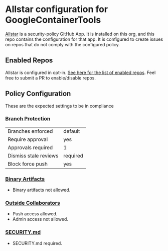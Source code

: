 # Allstar configuration for GoogleContainerTools

[Allstar](https://github.com/ossf/allstar) is a security-policy GitHub App. It is
installed on this org, and this repo contains the configuration for that app. It
is configured to create issues on repos that do not comply with the configured
policy.

## Enabled Repos

Allstar is configured in opt-in. [See here for the list of enabled repos](allstar.yaml). Feel
free to submit a PR to enable/disable repos.

## Policy Configuration
These are the expected settings to be in compliance

### [Branch Protection](branch_protection.yaml)

| | |
| - | - |
| Branches enforced | default |
| Require approval | yes |
| Approvals required | 1 |
| Dismiss stale reviews | required |
| Block force push | yes |

### [Binary Artifacts](binary_artifacts.yaml)

- Binary artifacts not allowed.

### [Outside Collaborators](outside.yaml)

- Push access allowed.
- Admin access not allowed.

### [SECURITY.md](security.yaml)

- SECURITY.md required.
